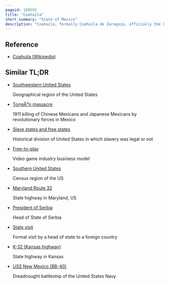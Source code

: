 ```yaml
---
pageid: 160592
title: "Coahuila"
short_summary: "State of Mexico"
description: "Coahuila, formally Coahuila de Zaragoza, officially the Free and Sovereign State of Coahuila de Zaragoza, is one of the 32 States of Mexico."
---
```


## Reference

- [Coahuila (Wikipedia)](https://en.wikipedia.org/?curid=160592)

## Similar TL;DR

- [Southwestern United States](/tldr/en/southwestern-united-states)

  Geographical region of the United States

- [TorreÃ³n massacre](/tldr/en/torreon-massacre)

  1911 killing of Chinese Mexicans and Japanese Mexicans by revolutionary forces in Mexico

- [Slave states and free states](/tldr/en/slave-states-and-free-states)

  Historical division of United States in which slavery was legal or not

- [Free-to-play](/tldr/en/free-to-play)

  Video game industry business model

- [Southern United States](/tldr/en/southern-united-states)

  Census region of the US

- [Maryland Route 32](/tldr/en/maryland-route-32)

  State highway in Maryland, US

- [President of Serbia](/tldr/en/president-of-serbia)

  Head of State of Serbia

- [State visit](/tldr/en/state-visit)

  Formal visit by a head of state to a foreign country

- [K-32 (Kansas highway)](/tldr/en/k-32-kansas-highway)

  State highway in Kansas

- [USS New Mexico (BB-40)](/tldr/en/uss-new-mexico-bb-40)

  Dreadnought battleship of the United States Navy
